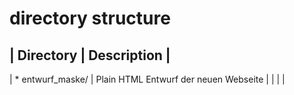 # directory structure


| Directory | Description |
-----------------------------
| * entwurf_maske/ | Plain HTML Entwurf der neuen Webseite | 
| | |



 
